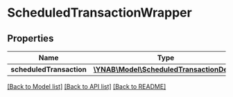 # ScheduledTransactionWrapper

## Properties
Name | Type | Description | Notes
------------ | ------------- | ------------- | -------------
**scheduledTransaction** | [**\YNAB\Model\ScheduledTransactionDetail**](ScheduledTransactionDetail.md) |  | 

[[Back to Model list]](../README.md#documentation-for-models) [[Back to API list]](../README.md#documentation-for-api-endpoints) [[Back to README]](../README.md)


